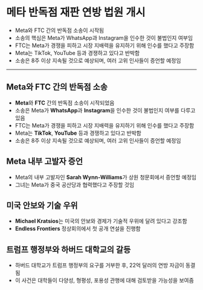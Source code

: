 # 메타 반독점 재판 연방 법원 개시


* Meta와 FTC 간의 반독점 소송이 시작됨
* 소송의 핵심은 Meta가 WhatsApp과 Instagram을 인수한 것이 불법인지 여부임
* FTC는 Meta가 경쟁을 피하고 시장 지배력을 유지하기 위해 인수를 했다고 주장함
* Meta는 TikTok, YouTube 등과 경쟁하고 있다고 반박함
* 소송은 8주 이상 지속될 것으로 예상되며, 여러 고위 인사들이 증언할 예정임

---

Meta와 FTC 간의 반독점 소송
-------------------

* **Meta**와 **FTC** 간의 반독점 소송이 시작되었음
* 소송은 Meta가 **WhatsApp**과 **Instagram**을 인수한 것이 불법인지 여부를 다루고 있음
* FTC는 Meta가 경쟁을 피하고 시장 지배력을 유지하기 위해 인수를 했다고 주장함
* Meta는 **TikTok**, **YouTube** 등과 경쟁하고 있다고 반박함
* 소송은 8주 이상 지속될 것으로 예상되며, 여러 고위 인사들이 증언할 예정임

Meta 내부 고발자 증언
--------------

* Meta의 내부 고발자인 **Sarah Wynn-Williams**가 상원 청문회에서 증언할 예정임
* 그녀는 Meta가 중국 공산당과 협력했다고 주장할 것임

미국 안보와 기술 우위
------------

* **Michael Kratsios**는 미국의 안보와 경제가 기술적 우위에 달려 있다고 강조함
* **Endless Frontiers** 정상회의에서 첫 공개 연설을 진행함

트럼프 행정부와 하버드 대학교의 갈등
--------------------

* 하버드 대학교가 트럼프 행정부의 요구를 거부한 후, 22억 달러의 연방 자금이 동결됨
* 이 사건은 대학들이 다양성, 형평성, 포용성 관행에 대해 검토받을 가능성을 보여줌
